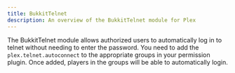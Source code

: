```yaml
---
title: BukkitTelnet
description: An overview of the BukkitTelnet module for Plex
---
```


The BukkitTelnet module allows authorized users to automatically log in to telnet without needing to enter the password.
You need to add the `plex.telnet.autoconnect` to the appropriate groups in your permission plugin. Once added, players
in the groups will be able to automatically login.